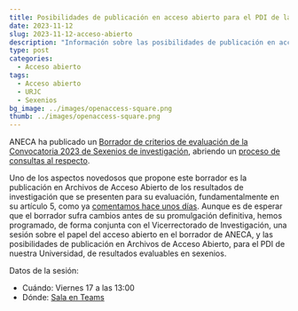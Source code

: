 ```yaml
---
title: Posibilidades de publicación en acceso abierto para el PDI de la URJC
date: 2023-11-12
slug: 2023-11-12-acceso-abierto
description: "Información sobre las posibilidades de publicación en acceso abierto que tiene el PDI de la URJC"
type: post
categories:
  - Acceso abierto
tags:
  - Acceso abierto
  - URJC
  - Sexenios
bg_image: ../images/openaccess-square.png
thumb: ../images/openaccess-square.png
---
```


ANECA ha publicado un [Borrador de criterios de evaluación de la Convocatoria 2023 de Sexenios de investigación](https://www.aneca.es/documents/20123/49576/Borrador+Resolucion+Criterios+CNEAI+2023_061123.pdf), abriendo un [proceso de consultas al respecto](https://www.aneca.es/-/consulta-p%C3%BAblica-sobre-el-borrador-de-criterios-de-evaluaci%C3%B3n-de-la-pr%C3%B3xima-convocatoria-2023-del-sexenio-de-investigaci%C3%B3n).

Uno de los aspectos novedosos que propone este borrador es la publicación en Archivos de Acceso Abierto de los resultados de investigación que se presenten para su evaluación, fundamentalmente en su artículo 5, como ya [comentamos hace unos días](/blog/borrador-de-sexenios-y-acceso-abierto/). Aunque es de esperar que el borrador sufra cambios antes de su promulgación definitiva, hemos programado, de forma conjunta con el Vicerrectorado de Investigación, una sesión sobre el papel del acceso abierto en el borrador de ANECA, y las posibilidades de publicación en Archivos de Acceso Abierto, para el PDI de nuestra Universidad, de resultados evaluables en sexenios.

Datos de la sesión:

* Cuándo: Viernes 17 a las 13:00 
* Dónde: [Sala en Teams](https://teams.microsoft.com/l/meetup-join/19%3ameeting_ZTA1YzYwZDgtYTQ2Yi00ZDNhLWJmYjAtMTA5YjVjNmRhOWFi%40thread.v2/0?context=%7b%22Tid%22%3a%225f84c4ea-370d-4b9e-830c-756f8bf1b51f%22%2c%22Oid%22%3a%22f39a6111-b3eb-43a6-98c0-a4d0f78c6742%22%7d)

